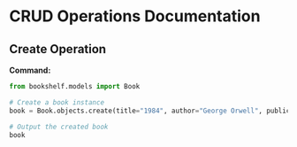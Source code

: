 # CRUD Operations Documentation

## Create Operation

**Command:**

```python
from bookshelf.models import Book

# Create a book instance
book = Book.objects.create(title="1984", author="George Orwell", publication_year=1949)

# Output the created book
book